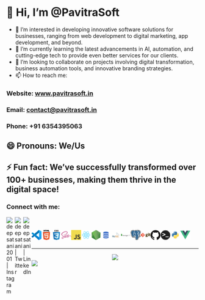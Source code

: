 # 👋 Hi, I’m @PavitraSoft 

- 👀 I’m interested in developing innovative software solutions for businesses, ranging from web development to digital marketing, app development, and beyond.</b>
- 🌱 I’m currently learning the latest advancements in AI, automation, and cutting-edge tech to provide even better services for our clients.</b>
- 💞️ I’m looking to collaborate on projects involving digital transformation, business automation tools, and innovative branding strategies.</b>
- 📫 How to reach me: </b>

### Website: www.pavitrasoft.in 
### Email: contact@pavitrasoft.in
### Phone: +91 6354395063
## 😄 Pronouns: We/Us
## ⚡ Fun fact: We’ve successfully transformed over 100+ businesses, making them thrive in the digital space!

### Connect with me:

<img align="left" alt="deepsatani2001 | Instagram" width="22px" src="https://cdn.jsdelivr.net/npm/simple-icons@v3/icons/instagram.svg" />
<img align="left" alt="deepsatani | Twitter" width="22px" src="https://cdn.jsdelivr.net/npm/simple-icons@v3/icons/twitter.svg" />
<img align="left" alt="deepsatani | LinkedIn" width="22px" src="https://cdn.jsdelivr.net/npm/simple-icons@v3/icons/linkedin.svg" />
<br/>
<br/>

<img align="left" alt="Visual Studio Code" width="26px" src="https://raw.githubusercontent.com/github/explore/80688e429a7d4ef2fca1e82350fe8e3517d3494d/topics/visual-studio-code/visual-studio-code.png" />
<img align="left" alt="HTML5" width="26px" src="https://raw.githubusercontent.com/github/explore/80688e429a7d4ef2fca1e82350fe8e3517d3494d/topics/html/html.png" />
<img align="left" alt="CSS3" width="26px" src="https://raw.githubusercontent.com/github/explore/80688e429a7d4ef2fca1e82350fe8e3517d3494d/topics/css/css.png" />
<img align="left" alt="Sass" width="26px" src="https://raw.githubusercontent.com/github/explore/80688e429a7d4ef2fca1e82350fe8e3517d3494d/topics/sass/sass.png" />
<img align="left" alt="JavaScript" width="26px" src="https://raw.githubusercontent.com/github/explore/80688e429a7d4ef2fca1e82350fe8e3517d3494d/topics/javascript/javascript.png" />
<img align="left" alt="React" width="26px" src="https://raw.githubusercontent.com/github/explore/80688e429a7d4ef2fca1e82350fe8e3517d3494d/topics/react/react.png" />
<img align="left" alt="Node.js" width="26px" src="https://raw.githubusercontent.com/github/explore/80688e429a7d4ef2fca1e82350fe8e3517d3494d/topics/nodejs/nodejs.png" />
<img align="left" alt="SQL" width="26px" src="https://raw.githubusercontent.com/github/explore/80688e429a7d4ef2fca1e82350fe8e3517d3494d/topics/sql/sql.png" />
<img align="left" alt="MySQL" width="26px" src="https://raw.githubusercontent.com/github/explore/80688e429a7d4ef2fca1e82350fe8e3517d3494d/topics/mysql/mysql.png" />
<img align="left" alt="MongoDB" width="26px"src="https://raw.githubusercontent.com/github/explore/80688e429a7d4ef2fca1e82350fe8e3517d3494d/topics/mongodb/mongodb.png" />
<img align="left" alt="Postgresql" width="26px" src="https://raw.githubusercontent.com/github/explore/80688e429a7d4ef2fca1e82350fe8e3517d3494d/topics/postgresql/postgresql.png" />
<img align="left" alt="Git" width="26px" src="https://raw.githubusercontent.com/github/explore/80688e429a7d4ef2fca1e82350fe8e3517d3494d/topics/git/git.png" />
<img align="left" alt="GitHub" width="26px" src="https://raw.githubusercontent.com/github/explore/78df643247d429f6cc873026c0622819ad797942/topics/github/github.png" />
<img align="left" alt="Terminal" width="26px" src="https://raw.githubusercontent.com/github/explore/80688e429a7d4ef2fca1e82350fe8e3517d3494d/topics/terminal/terminal.png" />
<img align="left" alt="Python" width="26px" src="https://raw.githubusercontent.com/github/explore/80688e429a7d4ef2fca1e82350fe8e3517d3494d/topics/python/python.png" />
<img align="left" alt="Vue" width="26px" src="https://raw.githubusercontent.com/github/explore/80688e429a7d4ef2fca1e82350fe8e3517d3494d/topics/vue/vue.png" />

<br />

<br />

---


<div style="display:flex; justify-content:center;">
  <img src="https://github-readme-stats.vercel.app/api?username=PavitraSoft&count_private=true&&show_icons=true&theme=dark" />
</div>

<img src="https://github-readme-stats.vercel.app/api/top-langs/?username=PavitraSoft" />
